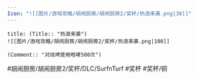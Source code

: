 ```yaml
---
Icon: "![[图片/游戏攻略/胡闹厨房/胡闹厨房2/奖杯/热浪来袭.png|30]]"
---
```

```ad-common-bronze-trophy
title: (Title:: "热浪来袭")
![[图片/游戏攻略/胡闹厨房/胡闹厨房2/奖杯/热浪来袭.png|100]]

(Comment:: "对烧烤使用咆哮500次")
```

#胡闹厨房/胡闹厨房2/奖杯/DLC/SurfnTurf #奖杯 #奖杯/铜
